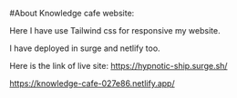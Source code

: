 #About Knowledge cafe website:

Here I have use Tailwind css for responsive my website.

I have deployed in surge and netlify too.

Here is the link of live site:
https://hypnotic-ship.surge.sh/

https://knowledge-cafe-027e86.netlify.app/
